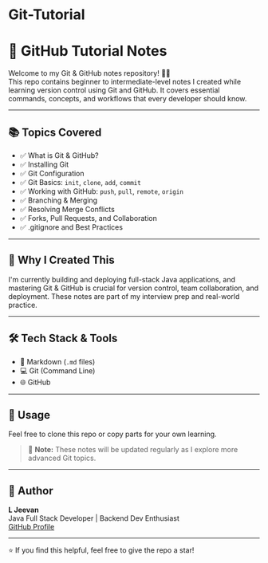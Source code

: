 # Git-Tutorial
# 📘 GitHub Tutorial Notes

Welcome to my Git & GitHub notes repository! 👨‍💻  
This repo contains beginner to intermediate-level notes I created while learning version control using Git and GitHub. It covers essential commands, concepts, and workflows that every developer should know.

---

## 📚 Topics Covered

- ✅ What is Git & GitHub?
- ✅ Installing Git
- ✅ Git Configuration
- ✅ Git Basics: `init`, `clone`, `add`, `commit`
- ✅ Working with GitHub: `push`, `pull`, `remote`, `origin`
- ✅ Branching & Merging
- ✅ Resolving Merge Conflicts
- ✅ Forks, Pull Requests, and Collaboration
- ✅ .gitignore and Best Practices

---

## 📌 Why I Created This

I'm currently building and deploying full-stack Java applications, and mastering Git & GitHub is crucial for version control, team collaboration, and deployment. These notes are part of my interview prep and real-world practice.

---

## 🛠 Tech Stack & Tools

- 🧠 Markdown (`.md` files)
- 💻 Git (Command Line)
- 🌐 GitHub

---

## 🔗 Usage

Feel free to clone this repo or copy parts for your own learning.  
> 📢 **Note:** These notes will be updated regularly as I explore more advanced Git topics.

---

## 🚀 Author

**L Jeevan**  
Java Full Stack Developer | Backend Dev Enthusiast  
[GitHub Profile](https://github.com/L-Jeevan)

---

⭐ If you find this helpful, feel free to give the repo a star!

